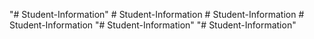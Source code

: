 "# Student-Information" 
#   S t u d e n t - I n f o r m a t i o n  
 #   S t u d e n t - I n f o r m a t i o n  
 #   S t u d e n t - I n f o r m a t i o n  
 "# Student-Information" 
"# Student-Information" 
